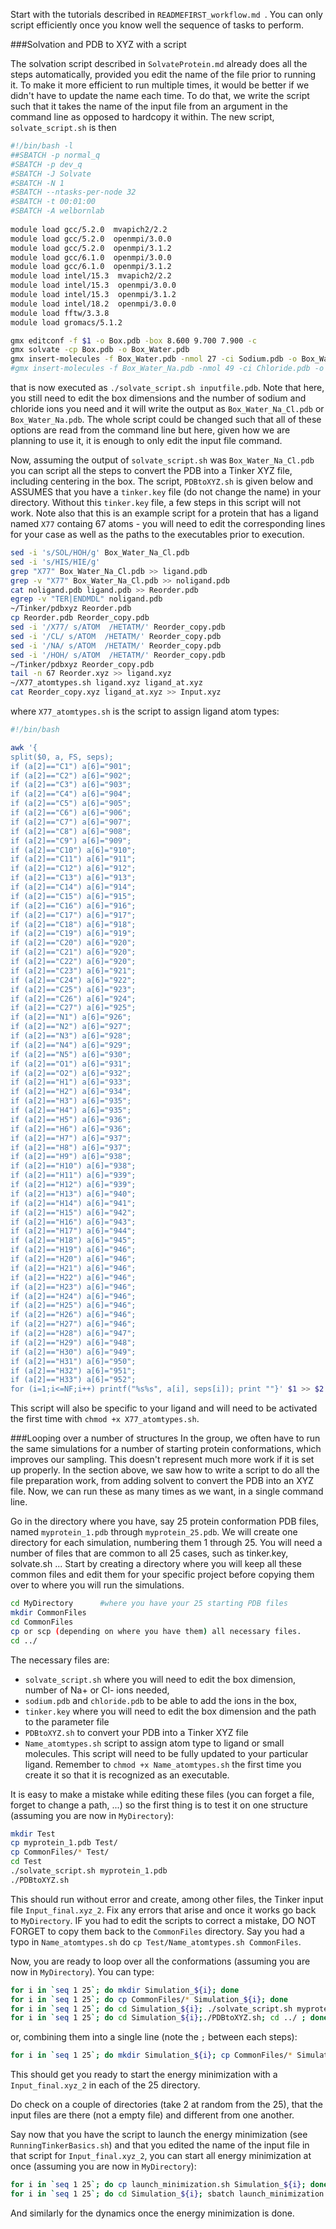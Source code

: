 Start with the tutorials described in `READMEFIRST_workflow.md `. You can only script efficiently once you know well the sequence of tasks to perform. 

###Solvation and PDB to XYZ with a script

The solvation script described in `SolvateProtein.md` already does all the steps automatically, provided you edit the name of the file prior to running it. To make it more efficient to run multiple times, it would be better if we didn't have to update the name each time. To do that, we write the script such that it takes the name of the input file from an argument in the command line as opposed to hardcopy it within. The new script, `solvate_script.sh` is then

```sh
#!/bin/bash -l
##SBATCH -p normal_q
#SBATCH -p dev_q
#SBATCH -J Solvate
#SBATCH -N 1
#SBATCH --ntasks-per-node 32
#SBATCH -t 00:01:00 
#SBATCH -A welbornlab
 
module load gcc/5.2.0  mvapich2/2.2
module load gcc/5.2.0  openmpi/3.0.0
module load gcc/5.2.0  openmpi/3.1.2
module load gcc/6.1.0  openmpi/3.0.0
module load gcc/6.1.0  openmpi/3.1.2
module load intel/15.3  mvapich2/2.2
module load intel/15.3  openmpi/3.0.0
module load intel/15.3  openmpi/3.1.2
module load intel/18.2  openmpi/3.0.0
module load fftw/3.3.8
module load gromacs/5.1.2 

gmx editconf -f $1 -o Box.pdb -box 8.600 9.700 7.900 -c 
gmx solvate -cp Box.pdb -o Box_Water.pdb 
gmx insert-molecules -f Box_Water.pdb -nmol 27 -ci Sodium.pdb -o Box_Water_Na.pdb 
#gmx insert-molecules -f Box_Water_Na.pdb -nmol 49 -ci Chloride.pdb -o Box_Water_Na_Cl.pdb
```

that is now executed as `./solvate_script.sh inputfile.pdb`. Note that here, you still need to edit the box dimensions and the number of sodium and chloride ions you need and it will write the output as `Box_Water_Na_Cl.pdb` or `Box_Water_Na.pdb`. The whole script could be changed such that all of these options are read from the command line but here, given how we are planning to use it, it is enough to only edit the input file command.   


Now, assuming the output of `solvate_script.sh` was `Box_Water_Na_Cl.pdb` you can script all the steps to convert the PDB into a Tinker XYZ file, including centering in the box. The script, `PDBtoXYZ.sh` is given below and ASSUMES that you have a `tinker.key` file (do not change the name) in your directory. Without this `tinker.key` file, a few steps in this script will not work. Note also that this is an example script for a protein that has a ligand named `X77` containg 67 atoms - you will need to edit the corresponding lines for your case as well as the paths to the executables prior to execution.

```sh
sed -i 's/SOL/HOH/g' Box_Water_Na_Cl.pdb 
sed -i 's/HIS/HIE/g' 
grep "X77" Box_Water_Na_Cl.pdb >> ligand.pdb
grep -v "X77" Box_Water_Na_Cl.pdb >> noligand.pdb
cat noligand.pdb ligand.pdb >> Reorder.pdb
egrep -v "TER|ENDMDL" noligand.pdb
~/Tinker/pdbxyz Reorder.pdb
cp Reorder.pdb Reorder_copy.pdb
sed -i '/X77/ s/ATOM  /HETATM/' Reorder_copy.pdb
sed -i '/CL/ s/ATOM  /HETATM/' Reorder_copy.pdb
sed -i '/NA/ s/ATOM  /HETATM/' Reorder_copy.pdb
sed -i '/HOH/ s/ATOM  /HETATM/' Reorder_copy.pdb
~/Tinker/pdbxyz Reorder_copy.pdb 
tail -n 67 Reorder.xyz >> ligand.xyz
~/X77_atomtypes.sh ligand.xyz ligand_at.xyz
cat Reorder_copy.xyz ligand_at.xyz >> Input.xyz
```

where `X77_atomtypes.sh` is the script to assign ligand atom types:

```sh
#!/bin/bash

awk '{
split($0, a, FS, seps);
if (a[2]=="C1") a[6]="901";
if (a[2]=="C2") a[6]="902"; 
if (a[2]=="C3") a[6]="903";
if (a[2]=="C4") a[6]="904";
if (a[2]=="C5") a[6]="905";
if (a[2]=="C6") a[6]="906";
if (a[2]=="C7") a[6]="907";
if (a[2]=="C8") a[6]="908";
if (a[2]=="C9") a[6]="909";
if (a[2]=="C10") a[6]="910";
if (a[2]=="C11") a[6]="911";
if (a[2]=="C12") a[6]="912";
if (a[2]=="C13") a[6]="913";
if (a[2]=="C14") a[6]="914";
if (a[2]=="C15") a[6]="915";
if (a[2]=="C16") a[6]="916";
if (a[2]=="C17") a[6]="917";
if (a[2]=="C18") a[6]="918";
if (a[2]=="C19") a[6]="919";
if (a[2]=="C20") a[6]="920";
if (a[2]=="C21") a[6]="920";
if (a[2]=="C22") a[6]="920";
if (a[2]=="C23") a[6]="921";
if (a[2]=="C24") a[6]="922";
if (a[2]=="C25") a[6]="923";
if (a[2]=="C26") a[6]="924";
if (a[2]=="C27") a[6]="925";
if (a[2]=="N1") a[6]="926";
if (a[2]=="N2") a[6]="927";
if (a[2]=="N3") a[6]="928";
if (a[2]=="N4") a[6]="929";
if (a[2]=="N5") a[6]="930";
if (a[2]=="O1") a[6]="931";
if (a[2]=="O2") a[6]="932";
if (a[2]=="H1") a[6]="933";
if (a[2]=="H2") a[6]="934";
if (a[2]=="H3") a[6]="935";
if (a[2]=="H4") a[6]="935";
if (a[2]=="H5") a[6]="936";
if (a[2]=="H6") a[6]="936";
if (a[2]=="H7") a[6]="937";
if (a[2]=="H8") a[6]="937";
if (a[2]=="H9") a[6]="938";
if (a[2]=="H10") a[6]="938";
if (a[2]=="H11") a[6]="939";
if (a[2]=="H12") a[6]="939";
if (a[2]=="H13") a[6]="940";
if (a[2]=="H14") a[6]="941";
if (a[2]=="H15") a[6]="942";
if (a[2]=="H16") a[6]="943";
if (a[2]=="H17") a[6]="944";
if (a[2]=="H18") a[6]="945";
if (a[2]=="H19") a[6]="946";
if (a[2]=="H20") a[6]="946";
if (a[2]=="H21") a[6]="946";
if (a[2]=="H22") a[6]="946";
if (a[2]=="H23") a[6]="946";
if (a[2]=="H24") a[6]="946";
if (a[2]=="H25") a[6]="946";
if (a[2]=="H26") a[6]="946";
if (a[2]=="H27") a[6]="946";
if (a[2]=="H28") a[6]="947";
if (a[2]=="H29") a[6]="948";
if (a[2]=="H30") a[6]="949";
if (a[2]=="H31") a[6]="950";
if (a[2]=="H32") a[6]="951";
if (a[2]=="H33") a[6]="952";
for (i=1;i<=NF;i++) printf("%s%s", a[i], seps[i]); print ""}' $1 >> $2
```
This script will also be specific to your ligand and will need to be activated the first time with `chmod +x X77_atomtypes.sh`. 


###Looping over a number of structures
In the group, we often have to run the same simulations for a number of starting protein conformations, which improves our sampling. This doesn't represent much more work if it is set up properly. In the section above, we saw how to write a script to do all the file preparation work, from adding solvent to convert the PDB into an XYZ file. Now, we can run these as many times as we want, in a single command line. 

Go in the directory where you have, say 25 protein conformation PDB files, named `myprotein_1.pdb` through `myprotein_25.pdb`. We will create one directory for each simulation, numbering them 1 through 25. You will need a number of files that are common to all 25 cases, such as tinker.key, solvate.sh ... Start by creating a directory where you will keep all these common files and edit them for your specific project before copying them over to where you will run the simulations. 

```sh
cd MyDirectory		#where you have your 25 starting PDB files
mkdir CommonFiles
cd CommonFiles
cp or scp (depending on where you have them) all necessary files.
cd ../
```


The necessary files are:

- `solvate_script.sh` where you will need to edit the box dimension, number of Na+ or Cl- ions needed,
- `sodium.pdb` and `chloride.pdb` to be able to add the ions in the box, 
- `tinker.key` where you will need to edit the box dimension and the path to the parameter file
- `PDBtoXYZ.sh` to convert your PDB into a Tinker XYZ file
- `Name_atomtypes.sh` script to assign atom type to ligand or small molecules. This script will need to be fully updated to your particular ligand. Remember to `chmod +x Name_atomtypes.sh` the first time you create it so that it is recognized as an executable.


It is easy to make a mistake while editing these files (you can forget a file, forget to change a path, ...) so the first thing is to test it on one structure (assuming you are now in `MyDirectory`):

```sh
mkdir Test
cp myprotein_1.pdb Test/
cp CommonFiles/* Test/
cd Test
./solvate_script.sh myprotein_1.pdb
./PDBtoXYZ.sh
```

This should run without error and create, among other files, the Tinker input file `Input_final.xyz_2`. Fix any errors that arise and once it works go back to `MyDirectory`. IF you had to edit the scripts to correct a mistake, DO NOT FORGET to copy them back to the `CommonFiles` directory. Say you had a typo in `Name_atomtypes.sh` do `cp Test/Name_atomtypes.sh CommonFiles`. 

Now, you are ready to loop over all the conformations (assuming you are now in `MyDirectory`). You can type:



```sh
for i in `seq 1 25`; do mkdir Simulation_${i}; done
for i in `seq 1 25`; do cp CommonFiles/* Simulation_${i}; done
for i in `seq 1 25`; do cd Simulation_${i}; ./solvate_script.sh myprotein_${i}.pdb; cd ../; done
for i in `seq 1 25`; do cd Simulation_${i};./PDBtoXYZ.sh; cd ../ ; done
```
or, combining them into a single line (note the `;` between each steps):

```sh
for i in `seq 1 25`; do mkdir Simulation_${i}; cp CommonFiles/* Simulation_${i}; cd Simulation_${i}; ./solvate_script.sh myprotein_${i}.pdb; ./PDBtoXYZ.sh; cd ../ ; done
```

This should get you ready to start the energy minimization with a `Input_final.xyz_2` in each of the 25 directory. 

Do check on a couple of directories (take 2 at random from the 25), that the input files are there (not a empty file) and different from one another. 

Say now that you have the script to launch the energy minimization (see `RunningTinkerBasics.sh`) and that you edited the name of the input file in that script for `Input_final.xyz_2`, you can start all energy minimization at once (assuming you are now in `MyDirectory`):

```sh
for i in `seq 1 25`; do cp launch_minimization.sh Simulation_${i}; done
for i in `seq 1 25`; do cd Simulation_${i}; sbatch launch_minimization.sh; cd ../; done
```

And similarly for the dynamics once the energy minimization is done. 






